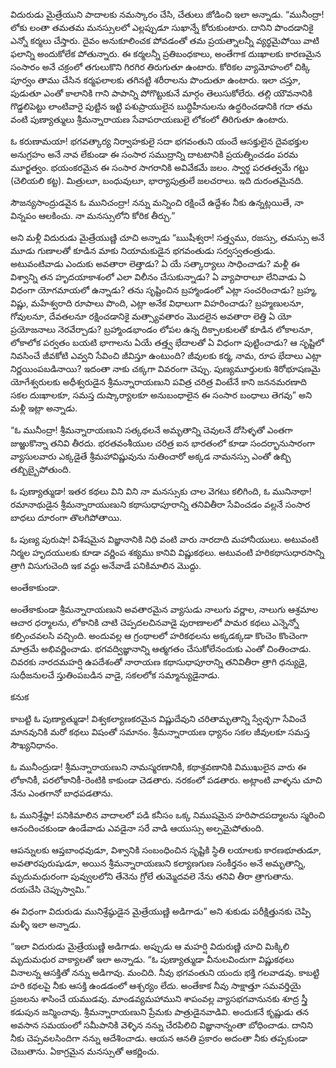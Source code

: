 ﻿విదురుడు మైత్రేయుని పాదాలకు నమస్కారం చేసి, చేతులు జోడించి ఇలా అన్నాడు. “మునీంద్రా! లోకు లంతా తమతమ మనస్సులలో ఎల్లప్పుడూ సుఖాన్నే కోరుకుంటారు. దానిని పొందడానికై ఎన్నో కర్మలు చేస్తారు. దైవం అనుకూలించక పోవడంతో తమ ప్రయత్నాలన్నీ వ్యర్థమైపోయి వాటి ఫలాన్ని అందుకోలేక పోతున్నారు. ఈ కర్మలన్నీ ప్రతిబంధకాలు, అంతేగాక దుఃఖాలకు కారణమైన సంసారం అనే చక్రంలో తగులుకొని గిరగిర తిరుగుతూ ఉంటారు. కోరికల వ్యామోహంలో చిక్కి పూర్వం తాము చేసిన కర్మఫలాలకు తగినట్టి శరీరాలను పొందుతూ ఉంటారు. ఇలా చస్తూ, పుడుతూ ఎంతో కాలానికి గాని పాపాన్ని పోగొట్టుకునే మార్గం తెలుసుకోలేరు. తల్లి యౌవనానికి గొడ్డలిపెట్టు లాంటివారై పుట్టిన ఇట్టి పశుప్రాయులైన బుద్ధిహీనులను ఉద్ధరించడానికి గదా తమ వంటి పుణ్యాత్ములు శ్రీమన్నారాయణ సేవాపరాయణులై లోకంలో తిరిగుతూ ఉంటారు. 

ఓ కరుణామయా! భగవత్కార్య నిర్వాహకులై సదా భగవంతుని యందే ఆసక్తులైన దైవభక్తుల అనుగ్రహం అనే నావ లేకుండా ఈ సంసార సముద్రాన్ని దాటటానికి ప్రయత్నించడం పరమ మూర్ఖత్వం. భయంకరమైన ఈ సంసార సాగరానికి అవివేకమే జలం. స్వార్థ పరతత్వమే గట్టు (చెలియలి కట్ట). మిత్రులూ, బంధువులూ, భార్యాపుత్రులే జలచరాలు. ఇది దురంతమైనది. 

సౌజన్యసాంద్రుడవైన ఓ మునిచంద్రా! నన్ను మన్నించి రక్షించే ఉద్దేశం నీకు ఉన్నట్లయితే, నా విన్నపం ఆలకించు. నా మనస్సులోని కోరిక తీర్చు.” 

అని మళ్లీ విదురుడు మైత్రేయుణ్ణి చూచి అన్నాడు “ఋషీశ్వరా! సత్త్వము, రజస్సు, తమస్సు అనే మూడు గుణాలతో కూడిన మాకు నియామకుడైన భగవంతుడు సర్వస్వతంత్రుడు. అటువంటివాడు ఎందుకు అవతారా లెత్తాడు? ఏ యే సత్కార్యాలు సాధించాడు? మళ్లీ ఈ విశ్వాన్ని తన హృదయాకాశంలో ఎలా విలీనం చేసుకున్నాడు? ఏ వ్యాపారాలూ లేనివాడు ఏ విధంగా యోగమాయలో ఉన్నాడు? తను సృష్టించిన బ్రహ్మాండంలో ఎట్లా సంచరించాడు? బ్రహ్మ, విష్ణు, మహేశ్వరాది రూపాలు పొంది, ఎట్లా అనేక విధాలుగా విహరించాడు? బ్రహ్మణులనూ, గోవులనూ, దేవతలనూ రక్షించడానికై మత్స్యావతారం మొదలైన అవతారా లెత్తి ఏ యో ప్రయోజనాలు నెరవేర్చాడు? బ్రహ్మాండభాండం లోపల ఉన్న దిక్పాలకులతో కూడిన లోకాలనూ, లోకాలోక పర్వతం బయటి భాగాలను ఏయే తత్త్వ భేదాలతో ఏ విధంగా పుట్టించాడు? ఆ సృష్టిలో నివసించే జీవకోటి ఎవ్వని సేవించి జీవిస్తూ ఉంటుంది? జీవులకు కర్మ, నామ, రూప భేదాలు ఎట్లా నిర్ణయింపబడినాయి? ఇదంతా నాకు చక్కగా వివరంగా చెప్పు. పుణ్యమూర్తులకు శిరోభూషణమై యోగేశ్వరులకు అధీశ్వరుడైన శ్రీమన్నారాయణుని పవిత్ర చరిత్ర వింటేనే కాని జననమరణాది సకల దుఃఖాలకూ, సమస్త దుష్కార్యాలకూ అనుబంధాలైన ఈ సంసార బంధాలు తెగవు” అని మళ్లీ ఇట్లా అన్నాడు. 

“ఓ మునీంద్రా! శ్రీమన్నారాయణుని సత్కథలనే అమృతాన్ని చెవులనే దోసిళ్ళతో ఎంతగా జుఱ్ఱుకొన్నా తనివి తీరదు. భరతవంశీయుల చరిత్ర ఐన భారతంలో కూడా సందర్భానుసారంగా వ్యాసులవారు ఎక్కడైతే శ్రీమహావిష్ణువును నుతించారో అక్కడ నామనస్సు ఎంతో ఉబ్బి తబ్బిబ్బైపోతుంది. 

ఓ పుణ్యాత్ముడా! ఇతర కథలు విని విని నా మనస్సుకు చాల వెగటు కలిగింది, ఓ మునినాథా! రమానాథుడైన శ్రీమన్నారాయుణుని కథాసుధాపూరాన్ని తనివితీరా సేవించడం వల్లనే సంసార బాధలు దూరంగా తొలగిపోతాయి. 

ఓ పుణ్య పురుషా! విశేషమైన విజ్ఞానానికి నిధి వంటి వారు నారదాది మహానీయులు. అటువంటి నిర్మల హృదయులకు కూడా వర్ణింప శక్యము కానివి విష్ణుకథలు. అటువంటి హరికథాసుధారసాన్ని త్రాగి విసుగుచెంది ఇక వద్దు అనేవాడే పనికిమాలిన మొద్దు. 

అంతేకాకుండా. 

అంతేకాకుండా శ్రీమన్నారాయణుని అవతారమైన వ్యాసుడు నాలుగు వర్ణాల, నాలుగు ఆశ్రమాల ఆచార ధర్మాలను, లోకానికి చాటి చెప్పదలచినవాడై పురాణాలలో పామర కథలు ఎన్నెన్నో కల్పించవలసి వచ్చింది. అందువల్ల ఆ గ్రంథాలలో హరికథలను అక్కడక్కడా కొంచెం కొంచెంగా మాత్రమే అభివర్ణించాడు. భగవద్విజ్ఞానాన్ని ఆత్మగతం చేసుకోలేనందుకు ఎంతో చింతించాడు. చివరకు నారదమహర్షి ఉపదేశంతో నారాయణ కథాసుధాపూరాన్ని తనివితీరా త్రాగి ధన్యుడై, సుధీజనులచే స్తుతింపబడిన వాడై, సకలలోక సమ్మాన్యుడైనాడు. 

కనుక 

కాబట్టి ఓ పుణ్యాత్ముడా! విశ్వకల్యాణకరమైన విష్ణుదేవుని చరితామృతాన్ని స్వేచ్ఛగా సేవించే మానవునికి మరో కథలు విషంతో సమానం. శ్రీమన్నారాయణ ధ్యానం సకల జీవులకూ సమస్త సౌఖ్యనిధానం. 

ఓ మునీంద్రుడా! శ్రీమన్నారాయణుని నామస్మరణానికీ, కథాశ్రవణానికి విముఖులైన వారు ఈ లోకానికీ, పరలోకానికీ-రెంటికి కాకుండా చెడతారు. నరకంలో పడతారు. అట్లాంటి వాళ్ళను చూచి నేను ఎంతగానో బాధపడతాను. 

ఓ మునిశ్రేష్ఠా! పనికిమాలిన వాదాలలో పడి కనీసం ఒక్క నిముషమైన హరిపాదపద్మాలను స్మరించి ఆనందించకుండా ఉండేవాడు ఎవడైనా సరే వాడి ఆయుస్సు అల్పమైపోతుంది. 

ఆపన్నులకు ఆప్తబాంధవుడూ, విశ్వానికి సంబంధించిన సృష్టికి స్థితి లయాలకు కారణభూతుడూ, అవతారపురుషుడూ, అయిన శ్రీమన్నారాయణుని కల్యాణగుణ సంకీర్తనం అనే అమృతాన్ని, మృదుమధురంగా పువ్వులలోని తేనెను గ్రోలే తుమ్మెదవలె నేను తనివి తీరా త్రాగుతాను. దయచేసి చెప్పుస్వామి.” 

ఈ విధంగా విదురుడు మునిశ్రేష్ఠుడైన మైత్రేయుణ్ణి అడిగాడు” అని శుకుడు పరీక్షిత్తునకు చెప్పి మళ్ళీ ఇలా అన్నాడు. 

“ఇలా విదురుడు మైత్రేయుణ్ణి అడిగాడు. అప్పుడు ఆ మహర్షి విదురుణ్ణి చూచి మిక్కిలి మృదుమధుర వాక్యాలతో ఇలా అన్నాడు. “ఓ పుణ్యాత్ముడా వీనులవిందుగా విష్ణుకథలు వినాలన్న ఆసక్తితో నన్ను అడిగావు. మంచిది. నీవు భగవంతుని యందు భక్తి గలవాడవు. కాబట్టి హరి కథలపై నీకు ఆసక్తి ఉండడంలో ఆశ్చర్యం లేదు. అంతేకాక నీవు సాక్షాత్తూ సమవర్తియై ప్రజలను శాసించే యముడవు. మాండవ్యమహాముని శాపంవల్ల వ్యాసభగవానునకు శూద్ర స్త్రీ కడుపున జన్మించావు. శ్రీమన్నారాయణుని ప్రేమకు పాత్రుడైనవాడివి. అందుకనే కృష్ణుడు తన అవసాన సమయంలో సమీపానికి వెళ్ళిన నన్ను చేరపిలిచి విజ్ఞానాన్నంతా బోధించాడు. దానిని నీకు చెప్పవలసిందిగా నన్ను ఆదేశించాడు. ఆయన ఆనతి ప్రకారం అదంతా నీకు తప్పకుండా చెబుతాను. ఏకాగ్రమైన మనస్సుతో ఆకర్ణించు. 

